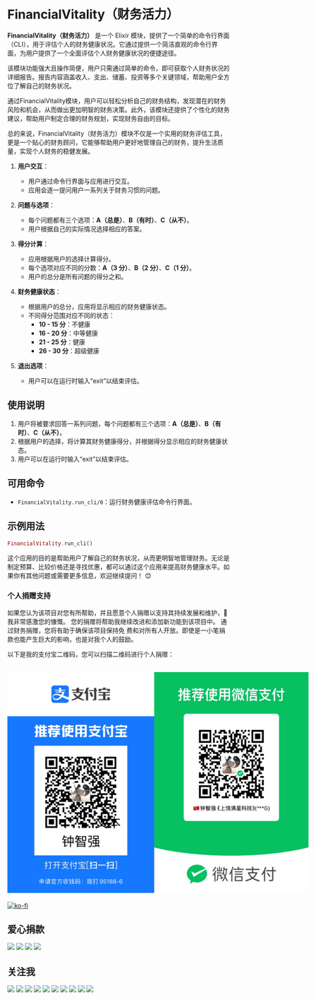 # FinancialVitality（财务活力）

**FinancialVitality（财务活力）** 是一个 Elixir 模块，提供了一个简单的命令行界面（CLI），用于评估个人的财务健康状况。它通过提供一个简洁直观的命令行界面，为用户提供了一个全面评估个人财务健康状况的便捷途径。

该模块功能强大且操作简便，用户只需通过简单的命令，即可获取个人财务状况的详细报告。报告内容涵盖收入、支出、储蓄、投资等多个关键领域，帮助用户全方位了解自己的财务状况。

通过FinancialVitality模块，用户可以轻松分析自己的财务结构，发现潜在的财务风险和机会，从而做出更加明智的财务决策。此外，该模块还提供了个性化的财务建议，帮助用户制定合理的财务规划，实现财务自由的目标。

总的来说，FinancialVitality（财务活力）模块不仅是一个实用的财务评估工具，更是一个贴心的财务顾问，它能够帮助用户更好地管理自己的财务，提升生活质量，实现个人财务的稳健发展。

1. **用户交互**：
   - 用户通过命令行界面与应用进行交互。
   - 应用会逐一提问用户一系列关于财务习惯的问题。

2. **问题与选项**：
   - 每个问题都有三个选项：**A（总是）**、**B（有时）**、**C（从不）**。
   - 用户根据自己的实际情况选择相应的答案。

3. **得分计算**：
   - 应用根据用户的选择计算得分。
   - 每个选项对应不同的分数：**A（3 分）**、**B（2 分）**、**C（1 分）**。
   - 用户的总分是所有问题的得分之和。

4. **财务健康状态**：
   - 根据用户的总分，应用将显示相应的财务健康状态。
   - 不同得分范围对应不同的状态：
     - **10 - 15 分**：不健康
     - **16 - 20 分**：中等健康
     - **21 - 25 分**：健康
     - **26 - 30 分**：超级健康

5. **退出选项**：
   - 用户可以在运行时输入“exit”以结束评估。

## 使用说明

1. 用户将被要求回答一系列问题，每个问题都有三个选项：**A（总是）**、**B（有时）**、**C（从不）**。
2. 根据用户的选择，将计算其财务健康得分，并根据得分显示相应的财务健康状态。
3. 用户可以在运行时输入“exit”以结束评估。

## 可用命令

- `FinancialVitality.run_cli/0`：运行财务健康评估命令行界面。

## 示例用法

```elixir
FinancialVitality.run_cli()
```

这个应用的目的是帮助用户了解自己的财务状况，从而更明智地管理财务。无论是制定预算、比较价格还是寻找优惠，都可以通过这个应用来提高财务健康水平。如果你有其他问题或需要更多信息，欢迎继续提问！ 😊



### 个人捐赠支持
如果您认为该项目对您有所帮助，并且愿意个人捐赠以支持其持续发展和维护，🥰我非常感激您的慷慨。
您的捐赠将帮助我继续改进和添加新功能到该项目中。 通过财务捐赠，您将有助于确保该项目保持免
费和对所有人开放。即使是一小笔捐款也能产生巨大的影响，也是对我个人的鼓励。

以下是我的支付宝二维码，您可以扫描二维码进行个人捐赠：

<br />
<div style="display: flex; justify-content: space-between; margin-bottom: 20px;">
  <img src="https://github.com/ctkqiang/ctkqiang/blob/main/assets/IMG_9863.jpg?raw=true" style="height: 500px !important; width: 350px !important;">
 
  <img src="https://github.com/ctkqiang/ctkqiang/blob/main/assets/IMG_9859.JPG?raw=true" style="height: 500px !important; width: 350px !important;">
</div>


[![ko-fi](https://ko-fi.com/img/githubbutton_sm.svg)](https://ko-fi.com/F1F5VCZJU)



## 爱心捐款
<a href="https://qr.alipay.com/fkx19369scgxdrkv8mxso92"><img src="https://img.shields.io/badge/alipay-00A1E9?style=for-the-badge&logo=alipay&logoColor=white"></a> <a href="https://ko-fi.com/F1F5VCZJU"><img src="https://img.shields.io/badge/Ko--fi-F16061?style=for-the-badge&logo=ko-fi&logoColor=white"></a> <a href="https://www.paypal.com/paypalme/ctkqiang"><img src="https://img.shields.io/badge/PayPal-00457C?style=for-the-badge&logo=paypal&logoColor=white"></a> <a href="https://donate.stripe.com/00gg2nefu6TK1LqeUY"><img src="https://img.shields.io/badge/Stripe-626CD9?style=for-the-badge&logo=Stripe&logoColor=white"></a>

## 关注我
<a href="https://twitch.tv/ctkqiang"><img src="https://img.shields.io/badge/Twitch-9146FF?style=for-the-badge&logo=twitch&logoColor=white"></a> <a href="https://open.spotify.com/user/22sblyn4dsymya3xinw3umhai"><img src="https://img.shields.io/badge/Spotify-1ED760?&style=for-the-badge&logo=spotify&logoColor=white"></a> <a href="https://www.tiktok.com/@ctkqiang"><img src="https://img.shields.io/badge/TikTok-000000?style=for-the-badge&logo=tiktok&logoColor=white"></a> <a href="https://stackoverflow.com/users/10758321/%e9%92%9f%e6%99%ba%e5%bc%ba"><img src="https://img.shields.io/badge/Stack_Overflow-FE7A16?style=for-the-badge&logo=stack-overflow&logoColor=white"></a> <a href="https://www.facebook.com/JohnMelodyme/"><img src="https://img.shields.io/badge/Facebook-1877F2?style=for-the-badge&logo=facebook&logoColor=white"></a> <a href="https://github.com/ctkqiang"><img src="https://img.shields.io/badge/GitHub-100000?style=for-the-badge&logo=github&logoColor=white"></a> <a href="https://www.instagram.com/ctkqiang"><img src="https://img.shields.io/badge/Instagram-E4405F?style=for-the-badge&logo=instagram&logoColor=white"></a> <a href="https://www.linkedin.com/in/ctkqiang/"><img src="https://img.shields.io/badge/LinkedIn-0077B5?style=for-the-badge&logo=linkedin&logoColor=white"></a> <a href="https://linktr.ee/ctkqiang.official"><img src="https://img.shields.io/badge/linktree-39E09B?style=for-the-badge&logo=linktree&logoColor=white"></a> <a href="https://github.com/ctkqiang/ctkqiang/blob/main/assets/IMG_9245.JPG?raw=true"><img src="https://img.shields.io/badge/WeChat-07C160?style=for-the-badge&logo=wechat&logoColor=white"></a>


 
